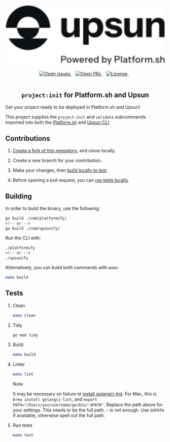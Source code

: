 <p align="center">
<a href="https://www.upsun.com/">
<img src="internal/utils/logo.svg" width="500px">
</a>
</p>

<p align="center">
<a href="https://github.com/platformsh/platformify/issues">
<img src="https://img.shields.io/github/issues/platformsh/platformify.svg?style=for-the-badge&labelColor=f4f2f3&color=6046FF&label=Issues" alt="Open issues" />
</a>&nbsp&nbsp
<a href="https://github.com/platformsh/platformify/pulls">
<img src="https://img.shields.io/github/issues-pr/platformsh/platformify.svg?style=for-the-badge&labelColor=f4f2f3&color=6046FF&label=Pull%20requests" alt="Open PRs" />
</a>&nbsp&nbsp
<a href="https://github.com/platformsh/platformify/blob/main/LICENSE">
<img src="https://img.shields.io/static/v1?label=License&message=MIT&style=for-the-badge&labelColor=f4f2f3&color=6046FF" alt="License" />
</a>&nbsp&nbsp
<br /><br />

<h2 align="center"><code>project:init</code> for Platform.sh and Upsun</h2>

Get your project ready to be deployed in Platform.sh and Upsun!

This project supplies the `project:init` and `validate` subcommands imported into both the [Platform.sh](https://docs.platform.sh/administration/cli.html) and [Upsun CLI](https://docs.upsun.com/administration/cli.html).

## Contributions

1. [Create a fork of this repository](https://github.com/platformsh/platformify/fork), and clone locally.
1. Create a new branch for your contribution.

1. Make your changes, then [build locally to test](#building).
1. Before opening a pull request, you can [run tests locally](#tests).


## Building

In order to build the binary, use the following:

```console
go build ./cmd/platformify/
<!-- or -->
go build ./cmd/upsunify/
```

Run the CLI with:

```console
./platformify
<!-- or -->
./upsunify
```

Alternatively, you can build both commands with `make`:

```bash
make build
```

## Tests

1. Clean

    ```bash
    make clean
    ```

1. Tidy    

    ```bash
    go mod tidy
    ```

1. Build

    ```bash
    make build
    ```

1. Linter

    ```bash
    make lint
    ```

    > [!NOTE]
    > It may be necessary on failure to [install golangci-lint](https://golangci-lint.run/usage/install/#local-installation). 
    > For Mac, this is `brew install golangci-lint`, and `export PATH="/Users/yourusername/go/bin/:$PATH"`.
    > Replace the path above for your settings.
    > This needs to be the full path. `~` is not enough. Use `GOPATH` if available, otherwise spell out the full path.

1. Run tests

    ```bash
    make test
    ```
